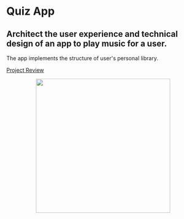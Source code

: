 # Quiz App

## Architect the user experience and technical design of an app to play music for a user.

The app implements the structure of user's personal library.

[Project Review](https://review.udacity.com/#!/reviews/622319/shared)

<p align="center">
  <img src="Demo/demo.gif"  width="350"/>
</p>
